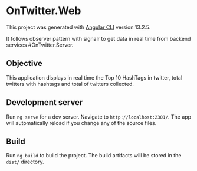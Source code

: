 # OnTwitter.Web

This project was generated with [Angular CLI](https://github.com/angular/angular-cli) version 13.2.5.

It follows observer pattern with signalr to get data in real time from backend services #OnTwitter.Server.

## Objective
This application displays in real time the Top 10 HashTags in twitter, total twitters with hashtags and total of twitters collected.

## Development server

Run `ng serve` for a dev server. Navigate to `http://localhost:2301/`. The app will automatically reload if you change any of the source files.

## Build

Run `ng build` to build the project. The build artifacts will be stored in the `dist/` directory.
